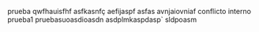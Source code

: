 prueba qwfhauisfhf
asfkasnfç
aefijaspf
asfas
avnjaiovniaf
conflicto interno
prueba1
pruebasuoasdioasdn
asdplmkaspdasp`
sldpoasm
